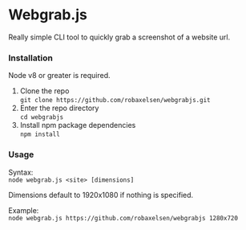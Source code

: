 # Webgrab.js

Really simple CLI tool to quickly grab a screenshot of a website url.

### Installation

Node v8 or greater is required.

1. Clone the repo  
`git clone https://github.com/robaxelsen/webgrabjs.git`
1. Enter the repo directory  
`cd webgrabjs`
1. Install npm package dependencies  
`npm install`

### Usage

Syntax:  
`node webgrab.js <site> [dimensions]`  
  
Dimensions default to 1920x1080 if nothing is specified.

Example:  
`node webgrab.js https://github.com/robaxelsen/webgrabjs 1280x720`
